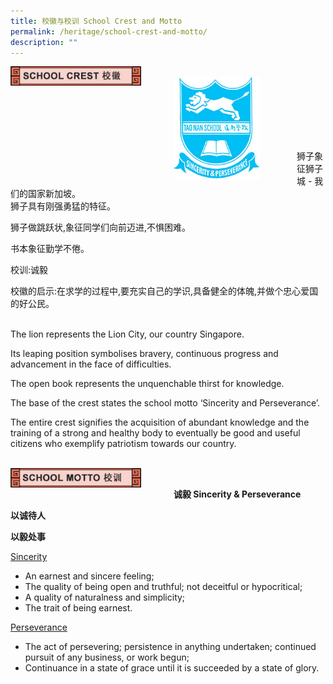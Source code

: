 ```yaml
---
title: 校徽与校训 School Crest and Motto
permalink: /heritage/school-crest-and-motto/
description: ""
---
```

<div>
<div style="float: left">
<img src="/images/crest_header_1.jpg" style="width:80%">
</div>
<div>
</div>
</div>

<br>
		 
<div>
<div style="float: left">
<img src="/images/crest1.jpg" style="width:70%">
</div>
<div>
</div>
</div>

<br>
<br>
<br>
<br>
<br><br>

狮子象征狮子城 - 我们的国家新加坡。<br>
狮子具有刚强勇猛的特征。<br>


狮子做跳跃状,象征同学们向前迈进,不惧困难。<br>


书本象征勤学不倦。<br>


校训:诚毅 <br>


校徽的启示:在求学的过程中,要充实自己的学识,具备健全的体魄,并做个忠心爱国的好公民。<br>


<br>
The lion represents the Lion City, our country Singapore.

Its leaping position symbolises bravery, continuous progress and advancement in the face of difficulties.

The open book represents the unquenchable thirst for knowledge.

The base of the crest states the school motto ‘Sincerity and Perseverance’.

The entire crest signifies the acquisition of abundant knowledge and the training of a strong and healthy body to eventually be good and useful citizens who exemplify patriotism towards our country.

<br>
<div>
<div style="float: left">
<img src="/images/crest_header_2.jpg" style="width:80%">
</div>
<div>
</div>
</div>

<br>

**诚毅 Sincerity &amp; Perseverance**

**以诚待人**

**以毅处事**

<u> Sincerity </u> <br>
* An earnest and sincere feeling;
* The quality of being open and truthful; not deceitful or hypocritical;
* A quality of naturalness and simplicity;
* The trait of being earnest.

<u> Perseverance </u> <br>
* The act of persevering; persistence in anything undertaken; continued pursuit of any business, or work begun;
* Continuance in a state of grace until it is succeeded by a state of glory.